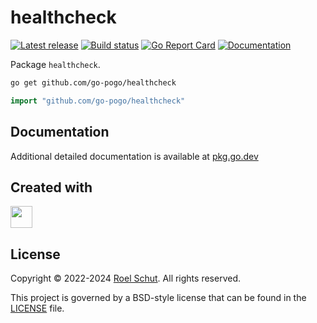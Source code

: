 healthcheck
===========
[![Latest release][latest-release-img]][latest-release-url]
[![Build status][build-status-img]][build-status-url]
[![Go Report Card][report-img]][report-url]
[![Documentation][doc-img]][doc-url]

[latest-release-img]: https://img.shields.io/github/release/go-pogo/healthcheck.svg?label=latest

[latest-release-url]: https://github.com/go-pogo/healthcheck/releases

[build-status-img]: https://github.com/go-pogo/healthcheck/actions/workflows/test.yml/badge.svg

[build-status-url]: https://github.com/go-pogo/healthcheck/actions/workflows/test.yml

[report-img]: https://goreportcard.com/badge/github.com/go-pogo/healthcheck

[report-url]: https://goreportcard.com/report/github.com/go-pogo/healthcheck

[doc-img]: https://godoc.org/github.com/go-pogo/healthcheck?status.svg

[doc-url]: https://pkg.go.dev/github.com/go-pogo/healthcheck


Package `healthcheck`.

```sh
go get github.com/go-pogo/healthcheck
```

```go
import "github.com/go-pogo/healthcheck"
```

## Documentation

Additional detailed documentation is available at [pkg.go.dev][doc-url]

## Created with

<a href="https://www.jetbrains.com/?from=go-pogo" target="_blank"><img src="https://resources.jetbrains.com/storage/products/company/brand/logos/GoLand_icon.png" width="35" /></a>

## License

Copyright © 2022-2024 [Roel Schut](https://roelschut.nl). All rights reserved.

This project is governed by a BSD-style license that can be found in the [LICENSE](LICENSE) file.
